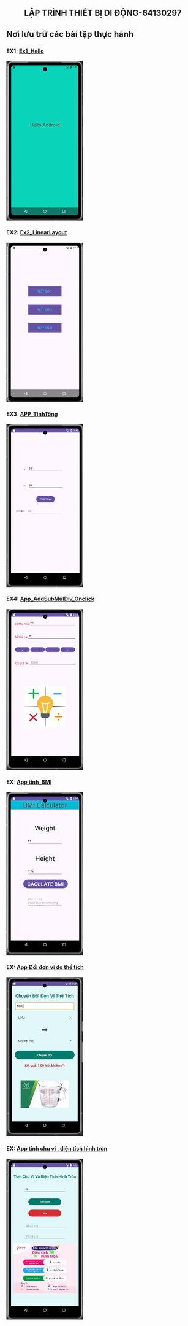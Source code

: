 <h2 align="center">LẬP TRÌNH THIẾT BỊ DI ĐỘNG-64130297</h2>
<h2 align="left">Nơi lưu trữ các bài tập thực hành</h2>


###
<div>
  <h4>EX1: <a href = "https://github.com/TienDat098/64130297-AndroidProgramming/tree/main/HelloAndroid/app/src/main">Ex1_Hello</a></h4>
  <img src = "https://github.com/TienDat098/64130297-AndroidProgramming/blob/main/Images/anhex1.png" width = "200">
</div>

<div>
  <h4>EX2: <a href = "https://github.com/TienDat098/64130297-AndroidProgramming/tree/main/VD1_EX2/app/src/main">Ex2_LinearLayout</a></h4>
  <img src = "https://github.com/TienDat098/64130297-AndroidProgramming/blob/main/Images/ex2.png" width = "200">
</div>

<div>
  <h4>EX3: <a href = "https://github.com/TienDat098/64130297-AndroidProgramming/tree/main/AppCong/app/src/main">APP_TínhTổng</a></h4>
  <img src = "https://github.com/TienDat098/64130297-AndroidProgramming/blob/main/Images/anhcong.png" width = "200">
</div>


<div>
  <h4>EX4: <a href = "https://github.com/TienDat098/64130297-AndroidProgramming/tree/main/AppTinhToan/app/src/main">App_AddSubMulDiv_Onclick</a></h4>
  <img src = "https://github.com/TienDat098/64130297-AndroidProgramming/blob/main/Images/anhtinhtoan.png" width = "200">
</div>

<div>
  <h4>EX: <a href = "https://github.com/TienDat098/64130297-AndroidProgramming/tree/main/AppTinhBMI/app/src/main">App tính_BMI</a></h4>
  <img src = "https://github.com/TienDat098/64130297-AndroidProgramming/blob/main/Images/anhBMI.png" width = "200">
</div>


<div>
  <h4>EX: <a href = "https://github.com/TienDat098/64130297-AndroidProgramming/tree/main/AppDoiDonViDo/app/src/main">App Đổi đơn vị đo thể tích</a></h4>
  <img src = "https://github.com/TienDat098/64130297-AndroidProgramming/blob/main/Images/anhdonvido.png" width = "200">
</div>

<div>
  <h4>EX: <a href = "https://github.com/TienDat098/64130297-AndroidProgramming/tree/main/AppTinhCV_DT_Circle/app/src/main">App tính chu vi , diện tích hình tròn</a></h4>
  <img src = "https://github.com/TienDat098/64130297-AndroidProgramming/blob/main/Images/anhcvdtht.png" width = "200">
</div>







